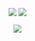 <p align="center">
  <img scr="image" src="https://github.com/user-attachments/assets/21977b97-60eb-4310-a66e-178a7d03ad1e"/>
  <img src="https://komarev.com/ghpvc/?username=aesvic&style=flat-square&color=80c5bf&label=𓈒+++"/>
<p align="center">
<img src="https://files.catbox.moe/p5u4l8.png"/>
</p>


